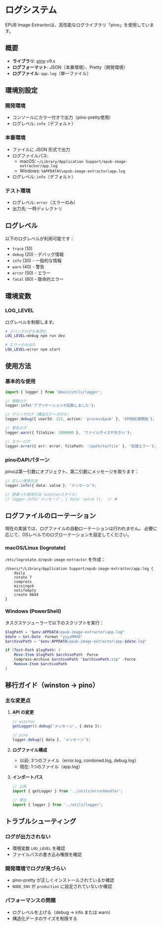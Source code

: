 # ログシステム

EPUB Image Extractorは、高性能なログライブラリ「pino」を使用しています。

## 概要

- **ライブラリ**: [pino](https://github.com/pinojs/pino) v9.x
- **ログフォーマット**: JSON（本番環境）、Pretty（開発環境）
- **ログファイル**: `app.log`（単一ファイル）

## 環境別設定

### 開発環境
- コンソールにカラー付きで出力（pino-pretty使用）
- ログレベル: `info`（デフォルト）

### 本番環境
- ファイルに JSON 形式で出力
- ログファイルパス:
  - macOS: `~/Library/Application Support/epub-image-extractor/app.log`
  - Windows: `%APPDATA%\epub-image-extractor\app.log`
- ログレベル: `info`（デフォルト）

### テスト環境
- ログレベル: `error`（エラーのみ）
- 出力先: 一時ディレクトリ

## ログレベル

以下のログレベルが利用可能です：

- `trace` (10)
- `debug` (20) - デバッグ情報
- `info` (30) - 一般的な情報
- `warn` (40) - 警告
- `error` (50) - エラー
- `fatal` (60) - 致命的エラー

## 環境変数

### LOG_LEVEL
ログレベルを制御します。

```bash
# デバッグログを有効化
LOG_LEVEL=debug npm run dev

# エラーのみ出力
LOG_LEVEL=error npm start
```

## 使用方法

### 基本的な使用

```typescript
import { logger } from '@main/utils/logger';

// 情報ログ
logger.info('アプリケーションが起動しました');

// デバッグログ（構造化データ付き）
logger.debug({ userId: 123, action: 'processEpub' }, 'EPUB処理開始');

// 警告ログ
logger.warn({ fileSize: 1000000 }, 'ファイルサイズが大きい');

// エラーログ
logger.error({ err: error, filePath: '/path/to/file' }, '処理エラー');
```

### pinoのAPIパターン

pinoは第一引数にオブジェクト、第二引数にメッセージを取ります：

```typescript
// 正しい使用方法
logger.info({ data: value }, 'メッセージ');

// 間違った使用方法（winstonスタイル）
// logger.info('メッセージ', { data: value });  // ❌
```

## ログファイルのローテーション

現在の実装では、ログファイルの自動ローテーションは行われません。
必要に応じて、OSレベルでのログローテーションを設定してください。

### macOS/Linux (logrotate)

`/etc/logrotate.d/epub-image-extractor` を作成：

```
/Users/*/Library/Application Support/epub-image-extractor/app.log {
    daily
    rotate 7
    compress
    missingok
    notifempty
    create 0644
}
```

### Windows (PowerShell)

タスクスケジューラーで以下のスクリプトを実行：

```powershell
$logPath = "$env:APPDATA\epub-image-extractor\app.log"
$date = Get-Date -Format "yyyyMMdd"
$archivePath = "$env:APPDATA\epub-image-extractor\app-$date.log"

if (Test-Path $logPath) {
    Move-Item $logPath $archivePath -Force
    Compress-Archive $archivePath "$archivePath.zip" -Force
    Remove-Item $archivePath
}
```

## 移行ガイド（winston → pino）

### 主な変更点

1. **API の変更**
   ```typescript
   // winston
   getLogger().debug('メッセージ', { data });
   
   // pino
   logger.debug({ data }, 'メッセージ');
   ```

2. **ログファイル構成**
   - 以前: 3つのファイル（error.log, combined.log, debug.log）
   - 現在: 1つのファイル（app.log）

3. **インポートパス**
   ```typescript
   // 以前
   import { getLogger } from '../utils/errorHandler';
   
   // 現在
   import { logger } from '../utils/logger';
   ```

## トラブルシューティング

### ログが出力されない
- 環境変数 `LOG_LEVEL` を確認
- ファイルパスの書き込み権限を確認

### 開発環境でログが見づらい
- pino-pretty が正しくインストールされているか確認
- `NODE_ENV` が `production` に設定されていないか確認

### パフォーマンスの問題
- ログレベルを上げる（debug → info または warn）
- 構造化データのサイズを制限する